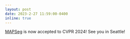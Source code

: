 ```yaml
---
layout: post
date: 2023-2-27 11:59:00-0400
inline: true
---
```


[MAPSeg](https://arxiv.org/pdf/2303.09373.pdf) is now accepted to CVPR 2024! See you in Seattle!
